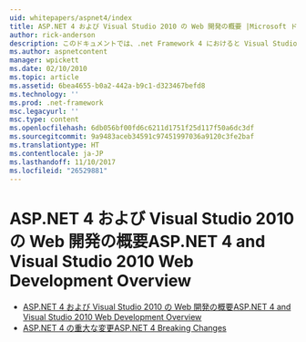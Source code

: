 ```yaml
---
uid: whitepapers/aspnet4/index
title: ASP.NET 4 および Visual Studio 2010 の Web 開発の概要 |Microsoft ドキュメント
author: rick-anderson
description: このドキュメントでは、.net Framework 4 におけると Visual Studio 2010 に含まれている ASP.NET の新機能の多くの概要を示します。
ms.author: aspnetcontent
manager: wpickett
ms.date: 02/10/2010
ms.topic: article
ms.assetid: 6bea4655-b0a2-442a-b9c1-d323467befd8
ms.technology: ''
ms.prod: .net-framework
msc.legacyurl: ''
msc.type: content
ms.openlocfilehash: 6db056bf00fd6c6211d1751f25d117f50a6dc3df
ms.sourcegitcommit: 9a9483aceb34591c97451997036a9120c3fe2baf
ms.translationtype: HT
ms.contentlocale: ja-JP
ms.lasthandoff: 11/10/2017
ms.locfileid: "26529881"
---
```

<a name="aspnet-4-and-visual-studio-2010-web-development-overview"></a><span data-ttu-id="ee286-103">ASP.NET 4 および Visual Studio 2010 の Web 開発の概要</span><span class="sxs-lookup"><span data-stu-id="ee286-103">ASP.NET 4 and Visual Studio 2010 Web Development Overview</span></span>
====================
- [<span data-ttu-id="ee286-104">ASP.NET 4 および Visual Studio 2010 の Web 開発の概要</span><span class="sxs-lookup"><span data-stu-id="ee286-104">ASP.NET 4 and Visual Studio 2010 Web Development Overview</span></span>](overview.md)
- [<span data-ttu-id="ee286-105">ASP.NET 4 の重大な変更</span><span class="sxs-lookup"><span data-stu-id="ee286-105">ASP.NET 4 Breaking Changes</span></span>](breaking-changes.md)
